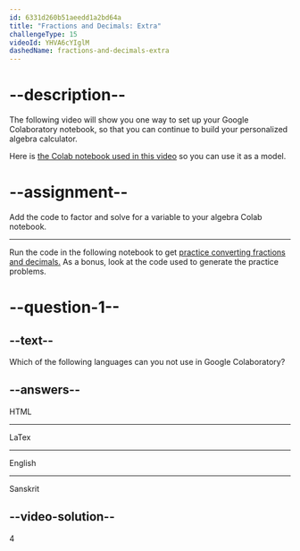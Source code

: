 ```yaml
---
id: 6331d260b51aeedd1a2bd64a
title: "Fractions and Decimals: Extra"
challengeType: 15
videoId: YHVA6cYIglM
dashedName: fractions-and-decimals-extra
---
```


# --description--

The following video will show you one way to set up your Google Colaboratory notebook, so that you can continue to build your personalized algebra calculator.

Here is <a href="https://colab.research.google.com/drive/1a_RtRtVfeO0m2528T4V-bCXozWf3HpM7?usp=sharing" target="_blank" rel="noopener noreferrer nofollow">the Colab notebook used in this video</a> so you can use it as a model.

# --assignment--

Add the code to factor and solve for a variable to your algebra Colab notebook.

---

Run the code in the following notebook to get <a href="https://colab.research.google.com/drive/1qON4GYbMkaZJA7MYd7-RcDROOkuuBJg9?usp=sharing" target="_blank" rel="noopener noreferrer nofollow">practice converting fractions and decimals.</a> As a bonus, look at the code used to generate the practice problems.

# --question-1--

## --text--

Which of the following languages can you not use in Google Colaboratory?

## --answers--

HTML

---

LaTex

---

English

---

Sanskrit

## --video-solution--

4
